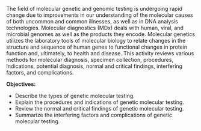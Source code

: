 The field of molecular genetic and genomic testing is undergoing rapid change due to improvements in our understanding of the molecular causes of both uncommon and common illnesses, as well as in DNA analysis technologies. Molecular diagnostics (MDx) deals with human, viral, and microbial genomes as well as the products they encode. Molecular genetics utilizes the laboratory tools of molecular biology to relate changes in the structure and sequence of human genes to functional changes in protein function and, ultimately, to health and disease. This activity reviews various methods for molecular diagnosis, specimen collection, procedures, Indications, potential diagnosis, normal and critical findings, interfering factors, and complications.

**Objectives:**
- Describe the types of genetic molecular testing.
- Explain the procedures and indications of genetic molecular testing.
- Review the normal and critical findings of genetic molecular testing.
- Summarize the interfering factors and complications of genetic molecular testing.